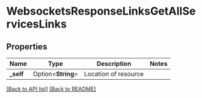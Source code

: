 # WebsocketsResponseLinksGetAllServicesLinks

## Properties

Name | Type | Description | Notes
------------ | ------------- | ------------- | -------------
**_self** | Option<**String**> | Location of resource | 

[[Back to API list]](../README.md#documentation-for-api-endpoints) [[Back to README]](../README.md)


